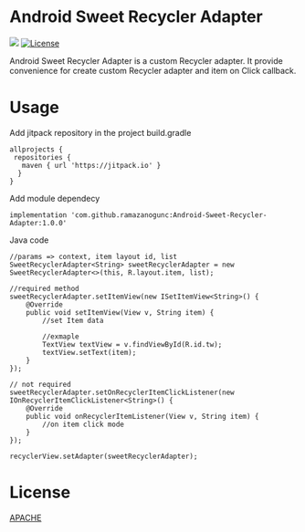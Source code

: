 # Android Sweet Recycler Adapter
[![](https://jitpack.io/v/ramazanogunc/Android-Sweet-Recycler-Adapter.svg)](https://jitpack.io/#ramazanogunc/Android-Sweet-Recycler-Adapter) [![License](https://img.shields.io/badge/License-Apache%202.0-blue.svg)](https://opensource.org/licenses/Apache-2.0)

Android Sweet Recycler Adapter is a custom Recycler adapter. It provide convenience for create custom Recycler adapter and item on Click callback. 

# Usage
Add jitpack repository in the project build.gradle
```
allprojects {
 repositories {
   maven { url 'https://jitpack.io' }
  }
}
```
Add module dependecy 
```
implementation 'com.github.ramazanogunc:Android-Sweet-Recycler-Adapter:1.0.0'
```
Java code
```
//params => context, item layout id, list
SweetRecyclerAdapter<String> sweetRecyclerAdapter = new SweetRecyclerAdapter<>(this, R.layout.item, list);

//required method
sweetRecyclerAdapter.setItemView(new ISetItemView<String>() {
    @Override
    public void setItemView(View v, String item) {
        //set Item data
        
        //exmaple
        TextView textView = v.findViewById(R.id.tw);
        textView.setText(item);
    }
});

// not required
sweetRecyclerAdapter.setOnRecyclerItemClickListener(new IOnRecyclerItemClickListener<String>() {
    @Override
    public void onRecyclerItemListener(View v, String item) {
        //on item click mode
    }
});

recyclerView.setAdapter(sweetRecyclerAdapter);
```

# License
[APACHE](http://www.apache.org/licenses/LICENSE-2.0)
